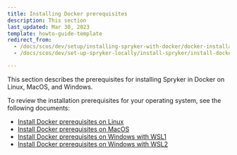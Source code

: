 ```yaml
---
title: Installing Docker prerequisites
description: This section
last_updated: Mar 30, 2023
template: howto-guide-template
redirect_from:
  - /docs/scos/dev/setup/installing-spryker-with-docker/docker-installation-prerequisites/installing-docker-prerequisites.html
  - /docs/scos/dev/set-up-spryker-locally/install-spryker/install-docker-prerequisites/install-docker-prerequisites.html

---
```


This section describes the prerequisites for installing Spryker in Docker on Linux, MacOS, and Windows.

To review the installation prerequisites for your operating system, see the following documents:
* [Install Docker prerequisites on Linux](/docs/dg/dev/set-up-spryker-locally/install-spryker/install-docker-prerequisites/install-docker-prerequisites-on-linux.html)
* [Install Docker prerequisites on MacOS](/docs/dg/dev/set-up-spryker-locally/install-spryker/install-docker-prerequisites/install-docker-prerequisites-on-macos.html)
* [Install Docker prerequisites on Windows with WSL1](/docs/dg/dev/set-up-spryker-locally/install-spryker/install-docker-prerequisites/install-docker-prerequisites-on-windows-with-wsl1.html)
* [Install Docker prerequisites on Windows with WSL2](/docs/dg/dev/set-up-spryker-locally/install-spryker/install-docker-prerequisites/install-docker-prerequisites-on-windows-with-wsl2.html)
